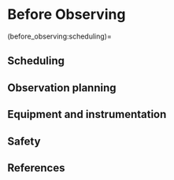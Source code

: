 # Before Observing

(before_observing:scheduling)=
## Scheduling

## Observation planning

## Equipment and instrumentation

## Safety

## References
